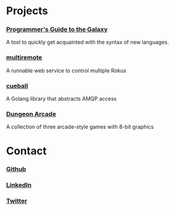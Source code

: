 # Projects

### [Programmer's Guide to the Galaxy](http://programmersguidetothegalaxy.com)

A tool to quickly get acquainted with the syntax of new languages.

### [multiremote](https://github.com/stuartaroth/multiremote)
A runnable web service to control multiple Rokus

### [cueball](https://github.com/stuartaroth/cueball)

A Golang library that abstracts AMQP access

### [Dungeon Arcade](https://stuartaroth.itch.io/dungeon-arcade)

A collection of three arcade-style games with 8-bit graphics

# Contact

### [Github](https://github.com/stuartaroth)

### [LinkedIn](https://www.linkedin.com/in/stuartaroth/)

### [Twitter](https://twitter.com/stuartaroth)
